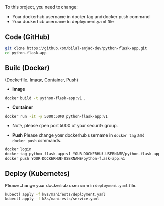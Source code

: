 

To this project, you need to change:
- Your dockerhub username in docker tag and docker push command
- Your dockerhub username in deployment.yaml file 





## Code (GitHub)
```bash
git clone https://github.com/bilal-amjad-dev/python-flask-app.git
cd python-flask-app
```

## Build (Docker) 
(Dockerfile, Image, Container, Push)
- **Image**
```bash
docker build -t python-flask-app:v1 .
```

- **Container**
```bash
docker run -it -p 5000:5000 python-flask-app:v1
```
- Note, please open port 5000 of your security group.

- **Push**
Please change your dockerhub username in `docker tag` and `docker push` commands.

```bash
docker login
docker tag python-flask-app:v1 YOUR-DOCKERHUB-USERNAME/python-flask-app:v1
docker push YOUR-DOCKERHUB-USERNAME/python-flask-app:v1
```


## Deploy (Kubernetes)

Please change your dockerhub username in `deployment.yaml` file. 

```bash
kubectl apply -f k8s/manifests/deployment.yaml
kubectl apply -f k8s/manifests/service.yaml
```







